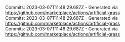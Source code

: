 Commits: 2023-03-07T11:48:29.687Z - Generated via https://github.com/marketplace/actions/artificial-grass
<br>
Commits: 2023-03-07T11:48:29.687Z - Generated via https://github.com/marketplace/actions/artificial-grass
<br>
Commits: 2023-03-07T11:48:29.687Z - Generated via https://github.com/marketplace/actions/artificial-grass
<br>
